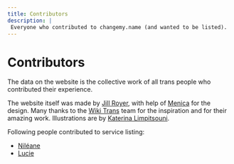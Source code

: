 ```yaml
---
title: Contributors
description: |
 Everyone who contributed to changemy.name (and wanted to be listed). 
---
```


# Contributors

The data on the website is the collective work of all trans people who
contributed their experience.

The website itself was made by [Jill Royer](https://jillroyer.me), with
help of [Menica](https://t.co/GnRihMaBhY?amp=1) for the design.
Many thanks to the [Wiki Trans](https://wikitrans.co/) team for the
inspiration and for their amazing work. Illustrations are
by [Katerina Limpitsouni](https://undraw.co/).

Following people contributed to service listing:

* [Niléane](https://twitter.com/Nildeala)
* [Lucie](https://twitter.com/QuesbeThe2nd)
